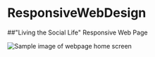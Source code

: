 # ResponsiveWebDesign
##"Living the Social Life" Responsive Web Page

![Sample image of webpage home screen](..images/ss_of_homepage.png)

